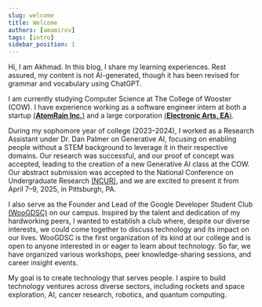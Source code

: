 ```yaml
---
slug: welcome
title: Welcome
authors: [amamirov]
tags: [intro]
sidebar_position: 1
---
```


Hi, I am Akhmad. In this blog, I share my learning experiences. Rest assured, my content is not AI-generated, though it has been revised for grammar and vocabulary using ChatGPT.

<!-- truncate -->

I am currently studying Computer Science at The College of Wooster (COW). I have experience working as a software engineer intern at both a startup [(**AtomRain Inc.**)](https://atomrain.com/) and a large corporation [(**Electronic Arts, EA**)](https://www.ea.com/).

During my sophomore year of college (2023–2024), I worked as a Research Assistant under Dr. Dan Palmer on Generative AI, focusing on enabling people without a STEM background to leverage it in their respective domains. Our research was successful, and our proof of concept was accepted, leading to the creation of a new Generative AI class at the COW. Our abstract submission was accepted to the National Conference on Undergraduate Research [(NCUR)](https://www.cur.org/events-services/ncur/), and we are excited to present it from April 7–9, 2025, in Pittsburgh, PA.

I also serve as the Founder and Lead of the Google Developer Student Club [(WooGDSC)](https://developers.google.com/community) on our campus. Inspired by the talent and dedication of my hardworking peers, I wanted to establish a club where, despite our diverse interests, we could come together to discuss technology and its impact on our lives. WooGDSC is the first organization of its kind at our college and is open to anyone interested in or eager to learn about technology. So far, we have organized various workshops, peer knowledge-sharing sessions, and career insight events.

My goal is to create technology that serves people. I aspire to build technology ventures across diverse sectors, including rockets and space exploration, AI, cancer research, robotics, and quantum computing.
